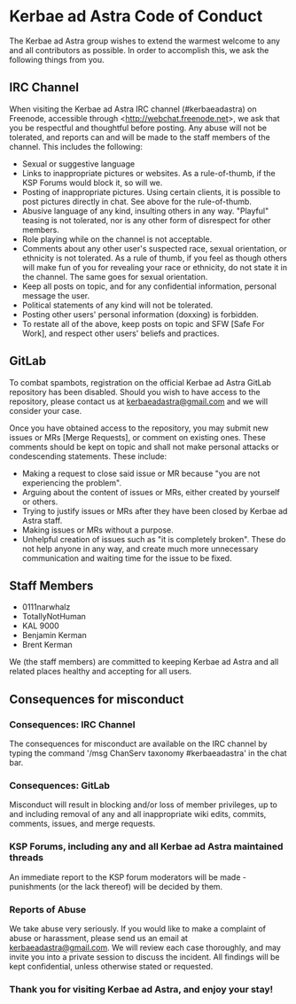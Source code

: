 # Kerbae ad Astra Code of Conduct

The Kerbae ad Astra group wishes to extend the warmest welcome to any and all contributors as possible. In order to accomplish this, we ask the following things from you.

## IRC Channel

When visiting the Kerbae ad Astra IRC channel (#kerbaeadastra) on Freenode, accessible through <<http://webchat.freenode.net>>, we ask that you be respectful and thoughtful before posting. Any abuse will not be tolerated, and reports can and will be made to the staff members of the channel. This includes the following:

* Sexual or suggestive language
* Links to inappropriate pictures or websites. As a rule-of-thumb, if the KSP Forums would block it, so will we.
* Posting of inappropriate pictures. Using certain clients, it is possible to post pictures directly in chat. See above for the rule-of-thumb.
* Abusive language of any kind, insulting others in any way. "Playful" teasing is not tolerated, nor is any other form of disrespect for other members.
* Role playing while on the channel is not acceptable.
* Comments about any other user's suspected race, sexual orientation, or ethnicity is not tolerated. As a rule of thumb, if you feel as though others will make fun of you for revealing your race or ethnicity, do not state it in the channel. The same goes for sexual orientation.
* Keep all posts on topic, and for any confidential information, personal message the user.
* Political statements of any kind will not be tolerated.
* Posting other users' personal information (doxxing) is forbidden.
* To restate all of the above, keep posts on topic and SFW [Safe For Work], and respect other users' beliefs and practices.

## GitLab

To combat spambots, registration on the official Kerbae ad Astra GitLab repository has been disabled. Should you wish to have access to the repository, please contact us at kerbaeadastra@gmail.com and we will consider your case.

Once you have obtained access to the repository, you may submit new issues or MRs [Merge Requests], or comment on existing ones. These comments should be kept on topic and shall not make personal attacks or condescending statements. These include:

* Making a request to close said issue or MR because "you are not experiencing the problem".
* Arguing about the content of issues or MRs, either created by yourself or others.
* Trying to justify issues or MRs after they have been closed by Kerbae ad Astra staff.
* Making issues or MRs without a purpose.
* Unhelpful creation of issues such as "it is completely broken". These do not help anyone in any way, and create much more unnecessary communication and waiting time for the issue to be fixed.

## Staff Members

* 0111narwhalz
* TotallyNotHuman
* KAL 9000
* Benjamin Kerman
* Brent Kerman

We (the staff members) are committed to keeping Kerbae ad Astra and all related places healthy and accepting for all users.

## Consequences for misconduct

### Consequences: IRC Channel

The consequences for misconduct are available on the IRC channel by typing the command '/msg ChanServ taxonomy #kerbaeadastra' in the chat bar.

### Consequences: GitLab

Misconduct will result in blocking and/or loss of member privileges, up to and including removal of any and all inappropriate wiki edits, commits, comments, issues, and merge requests.

### KSP Forums, including any and all Kerbae ad Astra maintained threads

An immediate report to the KSP forum moderators will be made - punishments (or the lack thereof) will be decided by them.

### Reports of Abuse

We take abuse very seriously. If you would like to make a complaint of abuse or harassment, please send us an email at kerbaeadastra@gmail.com. We will review each case thoroughly, and may invite you into a private session to discuss the incident. All findings will be kept confidential, unless otherwise stated or requested.

### Thank you for visiting Kerbae ad Astra, and enjoy your stay!
